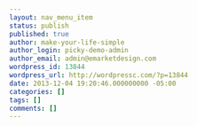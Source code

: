 ```yaml
---
layout: nav_menu_item
status: publish
published: true
author: make-your-life-simple
author_login: picky-demo-admin
author_email: admin@emarketdesign.com
wordpress_id: 13844
wordpress_url: http://wordpressc.com/?p=13844
date: 2013-12-04 19:20:46.000000000 -05:00
categories: []
tags: []
comments: []
---
```

 
